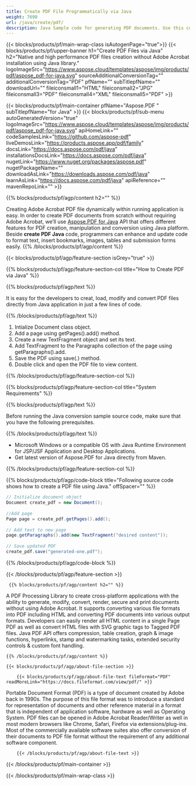 ```yaml
---
title: Create PDF File Programmatically via Java 
weight: 7690
url: /java/create/pdf/ 
description: Java Sample code for generating PDF documents. Use this code to create PDF files within Java based application.
---
```


{{< blocks/products/pf/main-wrap-class isAutogenPage="true">}}
{{< blocks/products/pf/upper-banner h1="Create PDF Files via Java" h2="Native and high performance PDF files creation without Adobe Acrobat installation using Java library." logoImageSrc="https://www.aspose.cloud/templates/aspose/img/products/pdf/aspose_pdf-for-java.svg" sourceAdditionalConversionTag="" additionalConversionTag="PDF" pfName="" subTitlepfName="" downloadUrl="" fileiconsmall1="HTML" fileiconsmall2="JPG" fileiconsmall3="PDF" fileiconsmall4="XML" fileiconsmall5="PDF" >}}

{{< blocks/products/pf/main-container pfName="Aspose.PDF " subTitlepfName="for Java" >}}
{{< blocks/products/pf/sub-menu autoGeneratedVersion="true" logoImageSrc="https://www.aspose.cloud/templates/aspose/img/products/pdf/aspose_pdf-for-java.svg" apiHomeLink="" codeSamplesLink="https://github.com/aspose-pdf" liveDemosLink="https://products.aspose.app/pdf/family" docsLink="https://docs.aspose.com/pdf/java" installationsDocsLink="https://docs.aspose.com/pdf/java" nugetLink="https://www.nuget.org/packages/aspose.pdf" nugetPackageName="" downloadAsLink="https://downloads.aspose.com/pdf/java" learnAsLink="https://docs.aspose.com/pdf/java" apiReference="" mavenRepoLink="" >}}

{{% blocks/products/pf/agp/content h2="" %}}

 Creating Adobe Acrobat PDF file dynamically within running application is easy. In order to create PDF documents from scratch without requiring Adobe Acrobat, we’ll use
 [Aspose.PDF for Java](https://products.aspose.com/pdf/java) 
 API that offers different features for PDF creation, manipulation and conversion using Java platform. Beside **create PDF Java** code, programmers can enhance and update code to format text, insert bookmarks, images, tables and submission forms easily.
{{% /blocks/products/pf/agp/content %}}

{{< blocks/products/pf/agp/feature-section isGrey="true" >}}

{{% blocks/products/pf/agp/feature-section-col title="How to Create PDF via Java" %}}

{{% blocks/products/pf/agp/text %}}

 It is easy for the developers to creat, load, modify and convert PDF files directly from Java application in just a few lines of code.

{{% /blocks/products/pf/agp/text %}}

1.  Intialize Document class object.
1.  Add a page using getPages().add() method.
1.  Create a new TextFragment object and set its text.
1.  Add TextFragment to the Paragraphs collection of the page using getParagraphs().add.
1.  Save the PDF using save(.) method.
1.  Double click and open the PDF file to view content.

{{% /blocks/products/pf/agp/feature-section-col %}}

{{% blocks/products/pf/agp/feature-section-col title="System Requirements" %}}

{{% blocks/products/pf/agp/text %}}

Before running the Java conversion sample source code, make sure that you have the following prerequisites.  

{{% /blocks/products/pf/agp/text %}}

- Microsoft Windows or a compatible OS with Java Runtime Environment for JSP/JSF Application and Desktop Applications.
- Get latest version of Aspose.PDF for Java directly from Maven.

{{% /blocks/products/pf/agp/feature-section-col %}}

{{% blocks/products/pf/agp/code-block title="Following source code shows how to create a PDF file using Java." offSpacer="" %}}

```cs
// Initialize document object
Document create_pdf = new Document();
 
//Add page
Page page = create_pdf.getPages().add();
 
// Add text to new page
page.getParagraphs().add(new TextFragment("desired content"));
 
// Save updated PDF
create_pdf.save("generated-one.pdf");


```

{{% /blocks/products/pf/agp/code-block %}}

{{< /blocks/products/pf/agp/feature-section >}}

<!-- aboutfile Starts -->

     
     {{% blocks/products/pf/agp/content h2="" %}}

 A PDF Processing Library to create cross-platform applications with the ability to generate, modify, convert, render, secure and print documents without using Adobe Acrobat. It supports converting various file formats into PDF including HTML and converting PDF documents into various output formats. Developers can easily render all HTML content in a single Page PDF as well as convert HTML files with SVG graphic tags to Tagged PDF files. Java PDF API offers compression, table creation, graph & image functions, hyperlinks, stamp and watermarking tasks, extended security controls & custom font handling.



    {{% /blocks/products/pf/agp/content %}}

    {{< blocks/products/pf/agp/about-file-section >}}

        {{< blocks/products/pf/agp/about-file-text fileFormat="PDF" readMoreLink="https://docs.fileformat.com/view/pdf/" >}}
Portable Document Format (PDF) is a type of document created by Adobe back in 1990s. The purpose of this file format was to introduce a standard for representation of documents and other reference material in a format that is independent of application software, hardware as well as Operating System. PDF files can be opened in Adobe Acrobat Reader/Writer as well in most modern browsers like Chrome, Safari, Firefox via extensions/plug-ins. Most of the commercially available software suites also offer conversion of their documents to PDF file format without the requirement of any additional software component.

        {{< /blocks/products/pf/agp/about-file-text >}}

          

<!-- aboutfile Ends -->

{{< /blocks/products/pf/main-container >}}
    
{{< /blocks/products/pf/main-wrap-class >}}